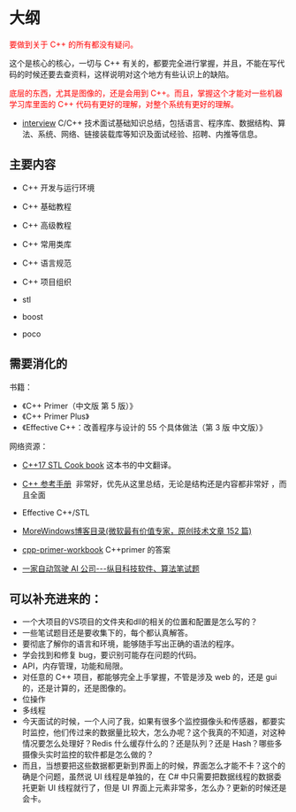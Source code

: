 
# 大纲

<span style="color:red;">要做到关于 C++ 的所有都没有疑问。</span>

这个是核心的核心，一切与 C++ 有关的，都要完全进行掌握，并且，不能在写代码的时候还要去查资料，这样说明对这个地方有些认识上的缺陷。

<span style="color:red;">底层的东西，尤其是图像的，还是会用到 C++。而且，掌握这个才能对一些机器学习库里面的 C++ 代码有更好的理解，对整个系统有更好的理解。</span>


- [interview](https://github.com/huihut/interview) C/C++ 技术面试基础知识总结，包括语言、程序库、数据结构、算法、系统、网络、链接装载库等知识及面试经验、招聘、内推等信息。


## 主要内容

- C++ 开发与运行环境
- C++ 基础教程
- C++ 高级教程
- C++ 常用类库
- C++ 语言规范
- C++ 项目组织

- stl
- boost
- poco

## 需要消化的


书籍：

- 《C++ Primer（中文版 第 5 版）》
- 《C++ Primer Plus》
- 《Effective C++：改善程序与设计的 55 个具体做法（第 3 版 中文版）》

网络资源：

- [C++17 STL Cook book](https://github.com/xiaoweiChen/CPP-17-STL-cookbook) 这本书的中文翻译。
- [C++ 参考手册](http://zh.cppreference.com/w/cpp)  非常好，优先从这里总结，无论是结构还是内容都非常好 ，而且全面
- Effective C++/STL
- [MoreWindows博客目录(微软最有价值专家，原创技术文章 152 篇)](https://blog.csdn.net/morewindows/article/details/17488865)
- [cpp-primer-workbook](https://github.com/yogykwan/cpp-primer-workbook) C++primer 的答案


- [一家自动驾驶 AI 公司---纵目科技软件、算法笔试题](https://blog.csdn.net/sinat_36458870/article/details/83175940)


## 可以补充进来的：


- 一个大项目的VS项目的文件夹和dll的相关的位置和配置是怎么写的？
- 一些笔试题目还是要收集下的，每个都认真解答。
- 要彻底了解你的语言和环境，能够随手写出正确的语法的程序。
- 学会找到和修复 bug，要识别可能存在问题的代码。
- API，内存管理，功能和局限。
- 对任意的 C++ 项目，都能够完全上手掌握，不管是涉及 web 的，还是 gui 的，还是计算的，还是图像的。
- 位操作
- 多线程
- 今天面试的时候，一个人问了我，如果有很多个监控摄像头和传感器，都要实时监控，他们传过来的数据量比较大，怎么办呢？这个我真的不知道，对这种情况要怎么处理好？Redis 什么缓存什么的？还是队列？还是 Hash？哪些多摄像头实时监控的软件都是怎么做的？
- 而且，当想要把这些数据都更新到界面上的时候，界面怎么才能不卡？这个的确是个问题，虽然说 UI 线程是单独的，在 C# 中只需要把数据线程的数据委托更新 UI 线程就行了，但是 UI 界面上元素非常多，怎么办？更新的时候还是会卡。
